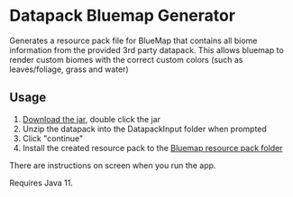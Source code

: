 # Datapack Bluemap Generator
Generates a resource pack file for BlueMap that contains all biome information from the provided 3rd party datapack. This allows bluemap to render custom biomes with the correct custom colors (such as leaves/foliage, grass and water)

## Usage
1. [Download the jar](https://github.com/StrangeOne101/Datapack-Bluemap-Generator/releases), double click the jar
2. Unzip the datapack into the DatapackInput folder when prompted
3. Click "continue"
4. Install the created resource pack to the [Bluemap resource pack folder](https://bluemap.bluecolored.de/wiki/customization/ResourcePacks.html)

There are instructions on screen when you run the app.

Requires Java 11.

